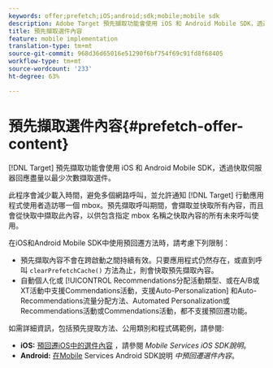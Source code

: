```yaml
---
keywords: offer;prefetch;iOS;android;sdk;mobile;mobile sdk
description: Adobe Target 預先擷取功能會使用 iOS 和 Android Mobile SDK，透過快取伺服器回應盡量以最少次數擷取選件。
title: 預先擷取選件內容
feature: mobile implementation
translation-type: tm+mt
source-git-commit: 968d36d65016e51290f6bf754f69c91fd8f68405
workflow-type: tm+mt
source-wordcount: '233'
ht-degree: 63%

---
```



# 預先擷取選件內容{#prefetch-offer-content}

[!DNL Target] 預先擷取功能會使用 iOS 和 Android Mobile SDK，透過快取伺服器回應盡量以最少次數擷取選件。

此程序會減少載入時間，避免多個網路呼叫，並允許通知 [!DNL Target] 行動應用程式使用者造訪哪一個 mbox。預先擷取呼叫期間，會擷取並快取所有內容，而且會從快取中擷取此內容，以供包含指定 mbox 名稱之快取內容的所有未來呼叫使用。

在iOS和Android Mobile SDK中使用預回遷方法時，請考慮下列限制：

* 預先擷取內容不會在跨啟動之間持續有效。只要應用程式仍然存在，或直到呼叫 `clearPrefetchCache()` 方法為止，則會快取預先擷取內容。
* 自動個人化或 [!UICONTROL Recommendations分配活動類型、或在A/B或XT活動中支援Commendations活動，支援Auto-Personalization] 和Auto-Recommendations流量分配方法、Automated Personalization或 [](/help/c-recommendations/recommendations-as-an-offer.md)Recommendations活動或Commendations活動，都不支援預回遷功能。

如需詳細資訊，包括預先提取方法、公用類別和程式碼範例，請參閱:

* **iOS:** [預回遷iOS中的選件內容](https://experienceleague.adobe.com/docs/mobile-services/ios/target-ios/c-mob-target-prefetch-ios.html) ，請參閱 *Mobile Services iOS SDK說明*。
* **Android:** [在Mobile](https://experienceleague.adobe.com/docs/mobile-services/android/target-android/c-mob-target-prefetch-android.html) Services Android SDK說明 *中預回遷選件內容*。
